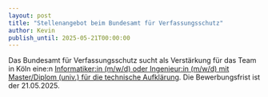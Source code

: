 ```yaml
---
layout: post
title: "Stellenangebot beim Bundesamt für Verfassungsschutz"
author: Kevin
publish_until: 2025-05-21T00:00:00
---
```

Das Bundesamt für Verfassungsschutz sucht als Verstärkung für das Team in Köln eine:n
[Informatiker:in (m/w/d) oder Ingenieur:in (m/w/d) mit Master/Diplom (univ.) für die technische Aufklärung](/dokumente/ausschreibungen_jobboerse/2025-04-10-bfv.pdf). 
Die Bewerbungsfrist ist der 21.05.2025.
